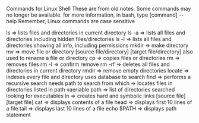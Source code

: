 Commands for Linux Shell
These are from old notes. Some commands may no longer be available.
for more information, in bash, type [command] --help 
Remember, Linux commands are case sensitive


ls			=> lists files and directories in current directory
ls -a		=> lists all files and directories including hidden files/directories
ls -l		=> lists all files and directories showing all info, including permissions
mkdir 		=> make directory
mv			=> move file or directory [source file/directory] [target file/directory]
				also used to rename a file or directory
cp			=> copies files or directories
rm			=> removes files
rm -I		=> confirm remove
rm -rf		=> deletes all files and directories in current directory
rmdir		=> remove empty directories
locate		=> indexes every file and directory
				uses database to search
find		=> performs a recursive search
				needs path to search from
which		=> locates files in directories listed in path vaeriable
path		=> list of directories searched looking for executables
ln			=> creates hard and symbolic links [source file] [target file]
cat			=> displays contents of a file
head		=> displays first 10 lines of a file
tail		=> displays last 10 lines of a file
echo $PATH	=> displays path statement

